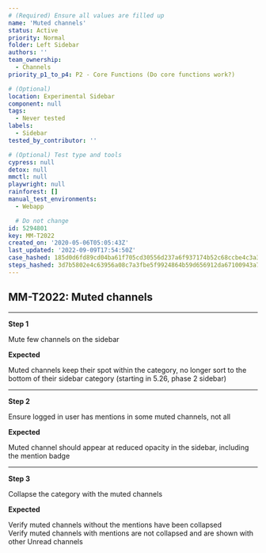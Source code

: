 ```yaml
---
# (Required) Ensure all values are filled up
name: 'Muted channels'
status: Active
priority: Normal
folder: Left Sidebar
authors: ''
team_ownership:
  - Channels
priority_p1_to_p4: P2 - Core Functions (Do core functions work?)

# (Optional)
location: Experimental Sidebar
component: null
tags:
  - Never tested
labels:
  - Sidebar
tested_by_contributor: ''

# (Optional) Test type and tools
cypress: null
detox: null
mmctl: null
playwright: null
rainforest: []
manual_test_environments:
  - Webapp

  # Do not change
id: 5294801
key: MM-T2022
created_on: '2020-05-06T05:05:43Z'
last_updated: '2022-09-09T17:54:50Z'
case_hashed: 185d0d6fd89cd04ba61f705cd30556d237a6f937174b52c68ccbe4c3a3feb93ae09d8dc9e844cd68854e8a8f2748cd58
steps_hashed: 3d7b5802e4c63956a08c7a3fbe5f9924864b59d656912da67100943a7e06942fdb5bb63259968dcbf9dcb7c7cea190fb
---
```


<!-- (Auto-generated) Based on frontmatter's "key" and "name" -->

## MM-T2022: Muted channels

---

**Step 1**

Mute few channels on the sidebar

**Expected**

Muted channels keep their spot within the category, no longer sort to the bottom of their sidebar category (starting in 5.26, phase 2 sidebar)

---

**Step 2**

Ensure logged in user has mentions in some muted channels, not all

**Expected**

Muted channel should appear at reduced opacity in the sidebar, including the mention badge

---

**Step 3**

Collapse the category with the muted channels

**Expected**

Verify muted channels without the mentions have been collapsed\
Verify muted channels with mentions are not collapsed and are shown with other Unread channels
